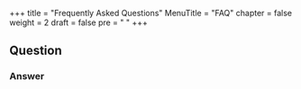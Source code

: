 +++
title = "Frequently Asked Questions"
MenuTitle = "FAQ"
chapter = false
weight = 2
draft = false
pre = "<i class='fa fa-desktop'></i>	"
+++

## Question 
### Answer

